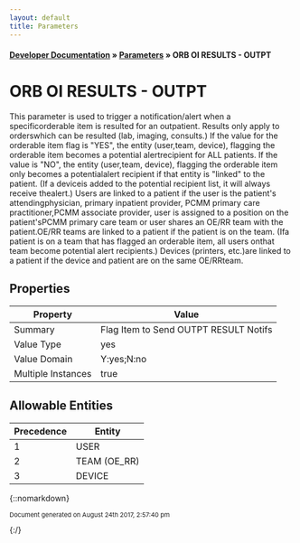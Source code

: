 ```yaml
---
layout: default
title: Parameters
---
```


#### [Developer Documentation](../index) &#187; [Parameters](TableOfContents) &#187; ORB OI RESULTS - OUTPT<br/>
# ORB OI RESULTS - OUTPT

This parameter is used to trigger a notification/alert when a specificorderable item is resulted for an outpatient. Results only apply to orderswhich can be resulted (lab, imaging, consults.) If the value for the orderable item flag is &quot;YES&quot;, the entity (user,team, device), flagging the orderable item becomes a potential alertrecipient for ALL patients.  If the value is &quot;NO&quot;, the entity (user,team, device), flagging the orderable item only becomes a potentialalert recipient if that entity is &quot;linked&quot; to the patient.  (If a deviceis added to the potential recipient list, it will always receive thealert.)      Users are linked to a patient if the user is the patient&#x27;s attendingphysician, primary inpatient provider, PCMM primary care practitioner,PCMM associate provider, user is assigned to a position on the patient&#x27;sPCMM primary care team or user shares an OE/RR team with the patient.OE/RR teams are linked to a patient if the patient is on the team. (Ifa patient is on a team that has flagged an orderable item, all users onthat team become potential alert recipients.)  Devices (printers, etc.)are linked to a patient if the device and patient are on the same OE/RRteam. 

## Properties

Property | Value
--- | ---
Summary | Flag Item to Send OUTPT RESULT Notifs
Value Type | yes
Value Domain | Y:yes;N:no
Multiple Instances | true

## Allowable Entities

Precedence | Entity
--- | ---
1 | USER
2 | TEAM (OE_RR)
3 | DEVICE

{::nomarkdown} <br/><p style="font-size: 11px">Document generated on August 24th 2017, 2:57:40 pm</p>{:/}